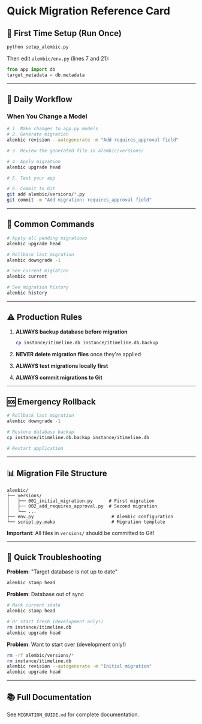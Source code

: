 # Quick Migration Reference Card

## 🚀 First Time Setup (Run Once)

```bash
python setup_alembic.py
```

Then edit `alembic/env.py` (lines 7 and 21):
```python
from app import db
target_metadata = db.metadata
```

---

## 📝 Daily Workflow

### When You Change a Model

```bash
# 1. Make changes to app.py models
# 2. Generate migration
alembic revision --autogenerate -m "Add requires_approval field"

# 3. Review the generated file in alembic/versions/

# 4. Apply migration
alembic upgrade head

# 5. Test your app

# 6. Commit to Git
git add alembic/versions/*.py
git commit -m "Add migration: requires_approval field"
```

---

## 🔧 Common Commands

```bash
# Apply all pending migrations
alembic upgrade head

# Rollback last migration
alembic downgrade -1

# See current migration
alembic current

# See migration history
alembic history
```

---

## ⚠️ Production Rules

1. **ALWAYS backup database before migration**
   ```bash
   cp instance/itimeline.db instance/itimeline.db.backup
   ```

2. **NEVER delete migration files** once they're applied

3. **ALWAYS test migrations locally first**

4. **ALWAYS commit migrations to Git**

---

## 🆘 Emergency Rollback

```bash
# Rollback last migration
alembic downgrade -1

# Restore database backup
cp instance/itimeline.db.backup instance/itimeline.db

# Restart application
```

---

## 📊 Migration File Structure

```
alembic/
├── versions/
│   ├── 001_initial_migration.py      # First migration
│   ├── 002_add_requires_approval.py  # Second migration
│   └── ...
├── env.py                             # Alembic configuration
└── script.py.mako                     # Migration template
```

**Important**: All files in `versions/` should be committed to Git!

---

## 🎯 Quick Troubleshooting

**Problem**: "Target database is not up to date"
```bash
alembic stamp head
```

**Problem**: Database out of sync
```bash
# Mark current state
alembic stamp head

# Or start fresh (development only!)
rm instance/itimeline.db
alembic upgrade head
```

**Problem**: Want to start over (development only!)
```bash
rm -rf alembic/versions/*
rm instance/itimeline.db
alembic revision --autogenerate -m "Initial migration"
alembic upgrade head
```

---

## 📚 Full Documentation

See `MIGRATION_GUIDE.md` for complete documentation.
